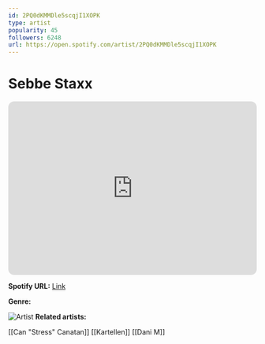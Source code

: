 ```yaml
---
id: 2PQ0dKMMDle5scqjI1XOPK
type: artist
popularity: 45
followers: 6248
url: https://open.spotify.com/artist/2PQ0dKMMDle5scqjI1XOPK
---
```

# Sebbe Staxx

<iframe style="border-radius:12px" src="https://open.spotify.com/embed/artist/2PQ0dKMMDle5scqjI1XOPK" width="100%" height="352" frameBorder="0" allowfullscreen="" allow="autoplay; clipboard-write; encrypted-media; fullscreen; picture-in-picture" loading="lazy"></iframe>

**Spotify URL:** [Link](https://open.spotify.com/artist/2PQ0dKMMDle5scqjI1XOPK)

**Genre:** 

![Artist](https://i.scdn.co/image/ab67616d0000b273d21faaaa9d94e1a7437d7496)
**Related artists:**

[[Can "Stress" Canatan]]
[[Kartellen]]
[[Dani M]]
